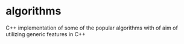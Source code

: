 # algorithms
C++ implementation of some of the popular algorithms with of aim of utilizing generic features in C++
